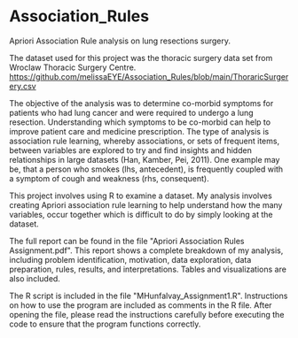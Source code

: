 # Association_Rules
Apriori Association Rule analysis on lung resections surgery.

The dataset used for this project was the thoracic surgery data set from Wroclaw Thoracic Surgery Centre. https://github.com/melissaEYE/Association_Rules/blob/main/ThoraricSurgerery.csv

The objective of the analysis was to determine co-morbid symptoms for patients who had lung cancer and were required to undergo a lung resection. Understanding which symptoms to be co-morbid can help to improve patient care and medicine prescription. The type of analysis is association rule learning, whereby associations, or sets of frequent items, between variables are explored to try and find insights and hidden relationships in large datasets (Han, Kamber, Pei, 2011). One example may be, that a person who smokes (lhs, antecedent), is frequently coupled with a symptom of cough and weakness (rhs, consequent). 

This project involves using R to examine a dataset. My analysis involves creating Apriori association rule learning to help understand how the many variables, occur together which is difficult to do by simply looking at the dataset. 

The full report can be found in the file "Apriori Association Rules Assignment.pdf". This report shows a complete breakdown of my analysis, including problem identification, motivation, data exploration, data preparation, rules, results, and interpretations. Tables and visualizations are also included.

The R script is included in the file "MHunfalvay_Assignment1.R". Instructions on how to use the program are included as comments in the R file. After opening the file, please read the instructions carefully before executing the code to ensure that the program functions correctly.
